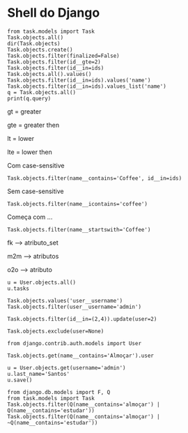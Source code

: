 # Shell do Django

	from task.models import Task
	Task.objects.all()
	dir(Task.objects)
	Task.objects.create()
	Task.objects.filter(finalized=False)
	Task.objects.filter(id__gte=2)
	Task.objects.filter(id__in=ids)
	Task.objects.all().values()
	Task.objects.filter(id__in=ids).values('name')
	Task.objects.filter(id__in=ids).values_list('name')
	q = Task.objects.all()
	print(q.query)

gt = greater

gte = greater then

lt = lower

lte = lower then

Com case-sensitive

	Task.objects.filter(name__contains='Coffee', id__in=ids)

Sem case-sensitive

	Task.objects.filter(name__icontains='coffee')

Começa com ...

	Task.objects.filter(name__startswith='Coffee')

fk --> atributo_set

m2m --> atributos

o2o --> atributo

	u = User.objects.all()
	u.tasks

	Task.objects.values('user__username')
	Task.objects.filter(user__username='admin')

	Task.objects.filter(id__in=(2,4)).update(user=2)

	Task.objects.exclude(user=None)

	from django.contrib.auth.models import User

	Task.objects.get(name__contains='Almoçar').user

	u = User.objects.get(username='admin')
	u.last_name='Santos'
	u.save()

	from django.db.models import F, Q
	from task.models import Task
	Task.objects.filter(Q(name__contains='almoçar') | Q(name__contains='estudar'))
	Task.objects.filter(Q(name__contains='almoçar') | ~Q(name__contains='estudar'))
